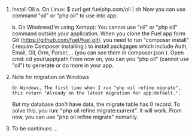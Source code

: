 1.  Install Oil 
    a. On Linux:
        $ curl get.fuelphp.com/oil | sh
    Now you can use command "oil" or "php oil" to use into app.

    b. On Windows(I'm using Xampp): 
        You cannot use "oil" or "php oil" command outside your application. When you clone the Fuel app form Git (https://github.com/fuel/fuel.git),
    you need to run "composer install" ( require Composer installing ) to install packgages which include Auth, Email, Oil, Orm, Parser,... (you 
    can see them in composer.json ).
        Open cmd: 
            cd your\app\path
        From now on, you can you "php oil" (cannot use "oil") to generate or do more in your app.

2.  Note for migration on Windows
    
        On Windows, The first time when I run "php oil refine migrate", this return "Already on the latest migration for app:default.".
    But my database don't have data, the migrate table has 0 record.
    To solve this, you run: 
        "php oil refine migrate:current".
    It will work. From now, you can use "php oil refine migrate" nomarlly.

3.  To be continues ...
    